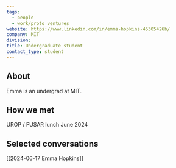 ```yaml
---
tags:
  - people
  - work/proto_ventures
website: https://www.linkedin.com/in/emma-hopkins-45305426b/
company: MIT
division: 
title: Undergraduate student
contact_type: student
---
```

## About
Emma is an undergrad at MIT.

## How we met
UROP / FUSAR lunch June 2024

## Selected conversations
[[2024-06-17 Emma Hopkins]]